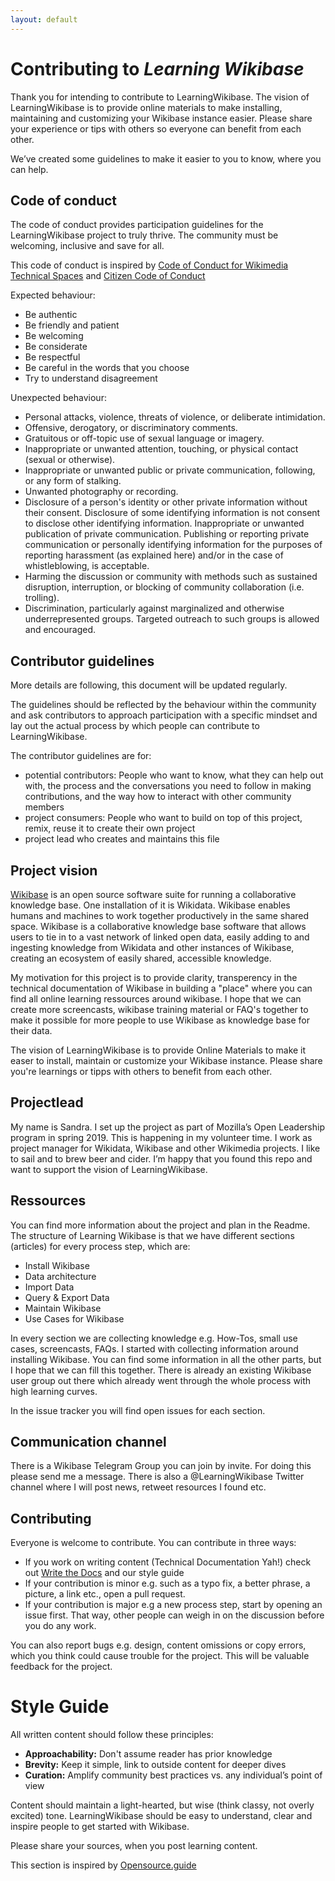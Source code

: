 ```yaml
---
layout: default
---
```


# Contributing to *Learning Wikibase*

Thank you for intending to contribute to LearningWikibase. The vision of LearningWikibase is to provide online materials to make installing, maintaining and customizing your Wikibase instance easier. Please share your experience or tips with others so everyone can benefit from each other. 

We’ve created some guidelines to make it easier to you to know, where you can help.

## Code of conduct

The code of conduct provides participation guidelines for the LearningWikibase project to truly thrive. The community must be welcoming, inclusive and save for all.

This code of conduct is inspired by [Code of Conduct for Wikimedia Technical Spaces](https://www.mediawiki.org/wiki/Code_of_Conduct) and [Citizen Code of Conduct](http://citizencodeofconduct.org/)

Expected behaviour:
- Be authentic
- Be friendly and patient
- Be welcoming
- Be considerate
- Be respectful
- Be careful in the words that you choose
- Try to understand disagreement

Unexpected behaviour: 
- Personal attacks, violence, threats of violence, or deliberate intimidation.
- Offensive, derogatory, or discriminatory comments.
- Gratuitous or off-topic use of sexual language or imagery.
- Inappropriate or unwanted attention, touching, or physical contact (sexual or otherwise).
- Inappropriate or unwanted public or private communication, following, or any form of stalking.
- Unwanted photography or recording.
- Disclosure of a person's identity or other private information without their consent. Disclosure of some identifying information is not consent to disclose other identifying information.
Inappropriate or unwanted publication of private communication. Publishing or reporting private communication or personally identifying information for the purposes of reporting harassment (as explained here) and/or in the case of whistleblowing, is acceptable.
- Harming the discussion or community with methods such as sustained disruption, interruption, or blocking of community collaboration (i.e. trolling).
- Discrimination, particularly against marginalized and otherwise underrepresented groups. Targeted outreach to such groups is allowed and encouraged.

## Contributor guidelines

More details are following, this document will be updated regularly.

The guidelines should be reflected by the behaviour within the community and ask contributors to approach participation with a specific mindset and lay out the actual process by which people can contribute to LearningWikibase.

The contributor guidelines are for:
- potential contributors: People who want to know, what they can help out with, the process and the conversations you need to follow in making contributions, and the way how to interact with other community members
- project consumers: People who want to build on top of this project, remix, reuse it to create their own project
- project lead who creates and maintains this file 

## Project vision

[Wikibase](wikiba.se) is an open source software suite for running a collaborative knowledge base. One installation of it is Wikidata. Wikibase enables humans and machines to work together productively in the same shared space. Wikibase is a collaborative knowledge base software that allows users to tie in to a vast network of linked open data, easily adding to and ingesting knowledge from Wikidata and other instances of Wikibase, creating an ecosystem of easily shared, accessible knowledge.

My motivation for this project is to provide clarity, transperency in the technical documentation of Wikibase in building a "place" where you can find all online learning ressources around wikibase. I hope that we can create more screencasts, wikibase training material or FAQ's together to make it possible for more people to use Wikibase as knowledge base for their data.

The vision of LearningWikibase is to provide Online Materials to make it easer to install, maintain or customize your Wikibase instance. Please share you're learnings or tipps with others to benefit from each other. 

## Projectlead

My name is Sandra. I set up the project as part of Mozilla’s Open Leadership program in spring 2019. This is happening in my volunteer time. I work as project manager for Wikidata, Wikibase and other Wikimedia projects. I like to sail and to brew beer and cider. I’m happy that you found this repo and want to support the vision of LearningWikibase. 

## Ressources

You can find more information about the project and plan in the Readme. The structure of Learning Wikibase is that we have different sections (articles) for every process step, which are: 
- Install Wikibase 
- Data architecture
- Import Data
- Query & Export Data 
- Maintain Wikibase 
- Use Cases for Wikibase 

In every section we are collecting knowledge e.g. How-Tos, small use cases, screencasts, FAQs. I started with collecting information around installing Wikibase. You can find some information in all the other parts, but I hope that we can fill this together. There is already an existing Wikibase user group out there which already went through the whole process with high learning curves.

In the issue tracker you will find open issues for each section. 

## Communication channel

There is a Wikibase Telegram Group you can join by invite. For doing this please send me a message. There is also a @LearningWikibase Twitter channel where I will post news, retweet resources I found etc.

## Contributing

Everyone is welcome to contribute. 
You can contribute in three ways: 

- If you work on writing content (Technical Documentation Yah!) check out [Write the Docs](https://www.writethedocs.org/guide/) and our style guide
- If your contribution is minor e.g. such as a typo fix, a better phrase, a picture, a link etc., open a pull request.
- If your contribution is major e.g a new process step, start by opening an issue first. That way, other people can weigh in on the discussion before you do any work.

You can also report bugs e.g. design, content omissions or copy errors, which you think could cause trouble for the project. This will be valuable feedback for the project.


# Style Guide

All written content should follow these principles:

- **Approachability:** Don't assume reader has prior knowledge
- **Brevity:** Keep it simple, link to outside content for deeper dives
- **Curation:** Amplify community best practices vs. any individual’s point of view

Content should maintain a light-hearted, but wise (think classy, not overly excited) tone. LearningWikibase should be easy to understand, clear and inspire people to get started with Wikibase.

Please share your sources, when you post learning content. 

This section is inspired by [Opensource.guide](https://github.com/github/opensource.guide/edit/master/docs/styleguide.md)

